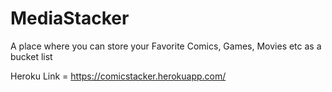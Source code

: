 # MediaStacker
A place where you can store your Favorite Comics, Games, Movies etc as a bucket list

Heroku Link = https://comicstacker.herokuapp.com/
